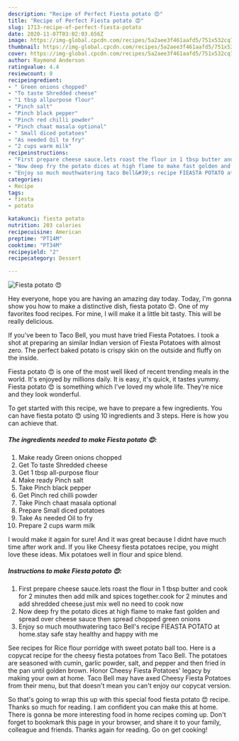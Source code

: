 ```yaml
---
description: "Recipe of Perfect Fiesta potato 😍"
title: "Recipe of Perfect Fiesta potato 😍"
slug: 1713-recipe-of-perfect-fiesta-potato
date: 2020-11-07T03:02:03.656Z
image: https://img-global.cpcdn.com/recipes/5a2aee3f461aafd5/751x532cq70/fiesta-potato-😍-recipe-main-photo.jpg
thumbnail: https://img-global.cpcdn.com/recipes/5a2aee3f461aafd5/751x532cq70/fiesta-potato-😍-recipe-main-photo.jpg
cover: https://img-global.cpcdn.com/recipes/5a2aee3f461aafd5/751x532cq70/fiesta-potato-😍-recipe-main-photo.jpg
author: Raymond Anderson
ratingvalue: 4.4
reviewcount: 8
recipeingredient:
- " Green onions chopped"
- "To taste Shredded cheese"
- "1 tbsp allpurpose flour"
- "Pinch salt"
- "Pinch black pepper"
- "Pinch red chilli powder"
- "Pinch chaat masala optional"
- " Small diced potatoes"
- "As needed Oil to fry"
- "2 cups warm milk"
recipeinstructions:
- "First prepare cheese sauce.lets roast the flour in 1 tbsp butter and cook for 2 minutes then add milk and spices together.cook for 2 minutes and add shredded cheese.just mix well no need to cook now"
- "Now deep fry the potato dices at high flame to make fast golden and spread over cheese sauce then spread chopped green onions"
- "Enjoy so much mouthwatering taco Bell&#39;s recipe FIEASTA POTATO at home.stay safe stay healthy and happy with me"
categories:
- Recipe
tags:
- fiesta
- potato

katakunci: fiesta potato 
nutrition: 203 calories
recipecuisine: American
preptime: "PT14M"
cooktime: "PT34M"
recipeyield: "2"
recipecategory: Dessert

---
```



![Fiesta potato 😍](https://img-global.cpcdn.com/recipes/5a2aee3f461aafd5/751x532cq70/fiesta-potato-😍-recipe-main-photo.jpg)

Hey everyone, hope you are having an amazing day today. Today, I'm gonna show you how to make a distinctive dish, fiesta potato 😍. One of my favorites food recipes. For mine, I will make it a little bit tasty. This will be really delicious.

If you&#39;ve been to Taco Bell, you must have tried Fiesta Potatoes. I took a shot at preparing an similar Indian version of Fiesta Potatoes with almost zero. The perfect baked potato is crispy skin on the outside and fluffy on the inside.

Fiesta potato 😍 is one of the most well liked of recent trending meals in the world. It's enjoyed by millions daily. It is easy, it's quick, it tastes yummy. Fiesta potato 😍 is something which I've loved my whole life. They're nice and they look wonderful.


To get started with this recipe, we have to prepare a few ingredients. You can have fiesta potato 😍 using 10 ingredients and 3 steps. Here is how you can achieve that.

<!--inarticleads1-->

##### The ingredients needed to make Fiesta potato 😍:

1. Make ready  Green onions chopped
1. Get To taste Shredded cheese
1. Get 1 tbsp all-purpose flour
1. Make ready Pinch salt
1. Take Pinch black pepper
1. Get Pinch red chilli powder
1. Take Pinch chaat masala optional
1. Prepare  Small diced potatoes
1. Take As needed Oil to fry
1. Prepare 2 cups warm milk


I would make it again for sure! And it was great because I didnt have much time after work and. If you like Cheesy fiesta potatoes recipe, you might love these ideas. Mix potatoes well in flour and spice blend. 

<!--inarticleads2-->

##### Instructions to make Fiesta potato 😍:

1. First prepare cheese sauce.lets roast the flour in 1 tbsp butter and cook for 2 minutes then add milk and spices together.cook for 2 minutes and add shredded cheese.just mix well no need to cook now
1. Now deep fry the potato dices at high flame to make fast golden and spread over cheese sauce then spread chopped green onions
1. Enjoy so much mouthwatering taco Bell&#39;s recipe FIEASTA POTATO at home.stay safe stay healthy and happy with me


See recipes for Rice flour porridge with sweet potato ball too. Here is a copycat recipe for the cheesy fiesta potatoes from Taco Bell. The potatoes are seasoned with cumin, garlic powder, salt, and pepper and then fried in the pan until golden brown. Honor Cheesy Fiesta Potatoes&#39; legacy by making your own at home. Taco Bell may have axed Cheesy Fiesta Potatoes from their menu, but that doesn&#39;t mean you can&#39;t enjoy our copycat version. 

So that's going to wrap this up with this special food fiesta potato 😍 recipe. Thanks so much for reading. I am confident you can make this at home. There is gonna be more interesting food in home recipes coming up. Don't forget to bookmark this page in your browser, and share it to your family, colleague and friends. Thanks again for reading. Go on get cooking!
